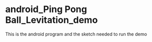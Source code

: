 android_Ping Pong Ball_Levitation_demo
====================
This is the android program and the sketch needed to run the demo
